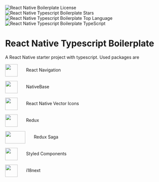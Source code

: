![React Native Boilerplate License](https://img.shields.io/github/license/ErimTuzcuoglu/React-Native-Typescript-Boilerplate)
![React Native Typescript Boilerplate Stars](https://img.shields.io/github/stars/ErimTuzcuoglu/React-Native-Typescript-Boilerplate)
![React Native Typescript Boilerplate Top Language](https://img.shields.io/github/languages/top/ErimTuzcuoglu/React-Native-Typescript-Boilerplate)
![React Native Typescript Boilerplate TypeScript](https://badgen.net/npm/types/tslib)

# React Native Typescript Boilerplate
A React Native starter project with typescript. Used packages are

[<img align="center" src="https://reactnavigation.org/img/spiro.svg" height="40" width="40" />](https://reactnavigation.org/) &nbsp;&nbsp;&nbsp;&nbsp;&nbsp; React Navigation <br />

[<img align="center" src="https://docs.nativebase.io/img/nativebaselogo.svg" height="40" width="40" />](https://nativebase.io/) &nbsp;&nbsp;&nbsp;&nbsp;&nbsp; NativeBase <br />

[<img align="center" src="https://reactnative.dev/img/header_logo.svg" height="40" width="40" />](https://github.com/oblador/react-native-vector-icons) &nbsp;&nbsp;&nbsp;&nbsp;&nbsp; React Native Vector Icons <br />

[<img align="center" src="https://redux.js.org/img/redux.svg" height="40" width="40" />](https://redux.js.org/) &nbsp;&nbsp;&nbsp;&nbsp;&nbsp; Redux <br />

[<img align="center" src="https://redux-saga.js.org/img/Redux-Saga-Logo.png" height="40" width="65" />](https://redux-saga.js.org/) &nbsp;&nbsp;&nbsp;&nbsp;&nbsp; Redux Saga <br />

[<img align="center" src="https://avatars.githubusercontent.com/u/20658825?s=200&v=4" height="40" width="40" />](https://styled-components.com/) &nbsp;&nbsp;&nbsp;&nbsp;&nbsp; Styled Components <br />

[<img align="center" src="https://avatars.githubusercontent.com/u/8546082?s=200&v=4" height="40" width="40" />](https://www.i18next.com/) &nbsp;&nbsp;&nbsp;&nbsp;&nbsp; i18next <br />